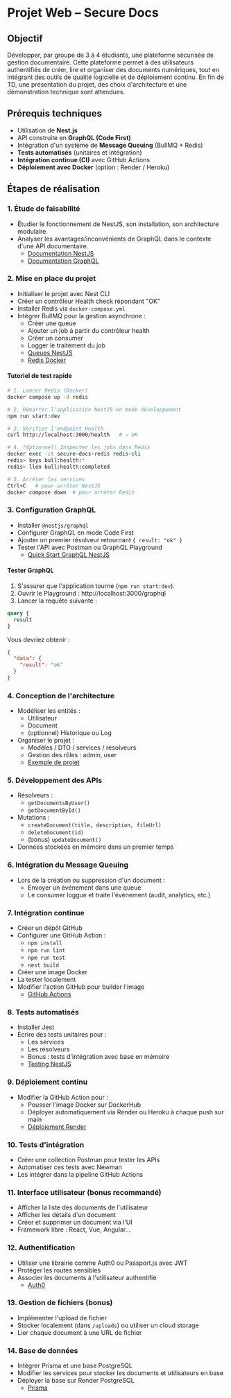 # Projet Web – Secure Docs

## Objectif

Développer, par groupe de 3 à 4 étudiants, une plateforme sécurisée de gestion documentaire. Cette plateforme permet à des utilisateurs authentifiés de créer, lire et organiser des documents numériques, tout en intégrant des outils de qualité logicielle et de déploiement continu. En fin de TD, une présentation du projet, des choix d'architecture et une démonstration technique sont attendues.

## Prérequis techniques

- Utilisation de **Nest.js**
- API construite en **GraphQL (Code First)**
- Intégration d'un système de **Message Queuing** (BullMQ + Redis)
- **Tests automatisés** (unitaires et intégration)
- **Intégration continue (CI)** avec GitHub Actions
- **Déploiement avec Docker** (option : Render / Heroku)

## Étapes de réalisation

### 1. Étude de faisabilité

- Étudier le fonctionnement de NestJS, son installation, son architecture modulaire.
- Analyser les avantages/inconvénients de GraphQL dans le contexte d'une API documentaire.
  - [Documentation NestJS](https://docs.nestjs.com/)
  - [Documentation GraphQL](https://graphql.org/)

### 2. Mise en place du projet

- Initialiser le projet avec Nest CLI
- Créer un contrôleur Health check répondant "OK"
- Installer Redis via `docker-compose.yml`
- Intégrer BullMQ pour la gestion asynchrone :
  - Créer une queue
  - Ajouter un job à partir du contrôleur health
  - Créer un consumer
  - Logger le traitement du job
  - [Queues NestJS](https://docs.nestjs.com/techniques/queues)
  - [Redis Docker](https://hub.docker.com/_/redis)

#### Tutoriel de test rapide

```bash
# 1. Lancer Redis (Docker)
docker compose up -d redis

# 2. Démarrer l'application NestJS en mode développement
npm run start:dev

# 3. Vérifier l'endpoint Health
curl http://localhost:3000/health   # → OK

# 4. (Optionnel) Inspecter les jobs dans Redis
docker exec -it secure-docs-redis redis-cli
redis> keys bull:health:*
redis> llen bull:health:completed

# 5. Arrêter les services
Ctrl+C   # pour arrêter NestJS
docker compose down  # pour arrêter Redis
```

### 3. Configuration GraphQL

- Installer `@nestjs/graphql`
- Configurer GraphQL en mode Code First
- Ajouter un premier résolveur retournant `{ result: "ok" }`
- Tester l'API avec Postman ou GraphQL Playground
  - [Quick Start GraphQL NestJS](https://docs.nestjs.com/graphql/quick-start)

#### Tester GraphQL

1. S'assurer que l'application tourne (`npm run start:dev`).
2. Ouvrir le Playground : http://localhost:3000/graphql
3. Lancer la requête suivante :

```graphql
query {
  result
}
```

Vous devriez obtenir :

```json
{
  "data": {
    "result": "ok"
  }
}
```

### 4. Conception de l'architecture

- Modéliser les entités :
  - Utilisateur
  - Document
  - (optionnel) Historique ou Log
- Organiser le projet :
  - Modèles / DTO / services / résolveurs
  - Gestion des rôles : admin, user
  - [Exemple de projet](https://github.com/nestjs/nest/tree/master/sample/23-graphql-code-first)

### 5. Développement des APIs

- Résolveurs :
  - `getDocumentsByUser()`
  - `getDocumentById()`
- Mutations :
  - `createDocument(title, description, fileUrl)`
  - `deleteDocument(id)`
  - (bonus) `updateDocument()`
- Données stockées en mémoire dans un premier temps

### 6. Intégration du Message Queuing

- Lors de la création ou suppression d'un document :
  - Envoyer un événement dans une queue
  - Le consumer loggue et traite l'événement (audit, analytics, etc.)

### 7. Intégration continue

- Créer un dépôt GitHub
- Configurer une GitHub Action :
  - `npm install`
  - `npm run lint`
  - `npm run test`
  - `nest build`
- Créer une image Docker
- La tester localement
- Modifier l'action GitHub pour builder l'image
  - [GitHub Actions](https://github.com/features/actions)

### 8. Tests automatisés

- Installer Jest
- Écrire des tests unitaires pour :
  - Les services
  - Les résolveurs
  - Bonus : tests d'intégration avec base en mémoire
  - [Testing NestJS](https://docs.nestjs.com/fundamentals/testing)

### 9. Déploiement continu

- Modifier la GitHub Action pour :
  - Pousser l'image Docker sur DockerHub
  - Déployer automatiquement via Render ou Heroku à chaque push sur main
  - [Déploiement Render](https://docs.render.com/web-services#deploy-from-a-container-registry)

### 10. Tests d'intégration

- Créer une collection Postman pour tester les APIs
- Automatiser ces tests avec Newman
- Les intégrer dans la pipeline GitHub Actions

### 11. Interface utilisateur (bonus recommandé)

- Afficher la liste des documents de l'utilisateur
- Afficher les détails d'un document
- Créer et supprimer un document via l'UI
- Framework libre : React, Vue, Angular...

### 12. Authentification

- Utiliser une librairie comme Auth0 ou Passport.js avec JWT
- Protéger les routes sensibles
- Associer les documents à l'utilisateur authentifié
  - [Auth0](https://developer.auth0.com/)

### 13. Gestion de fichiers (bonus)

- Implémenter l'upload de fichier
- Stocker localement (dans `/uploads`) ou utiliser un cloud storage
- Lier chaque document à une URL de fichier

### 14. Base de données

- Intégrer Prisma et une base PostgreSQL
- Modifier les services pour stocker les documents et utilisateurs en base
- Déployer la base sur Render PostgreSQL
  - [Prisma](https://www.prisma.io/docs)
